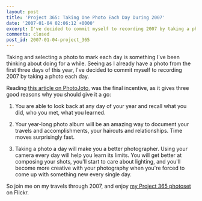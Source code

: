 ```yaml
---
layout: post
title: 'Project 365: Taking One Photo Each Day During 2007'
date: '2007-01-04 02:06:12 +0000'
excerpt: I've decided to commit myself to recording 2007 by taking a photo each day.
comments: closed
post_id: 2007-01-04-project_365
---
```

Taking and selecting a photo to mark each day is something I've been thinking about doing for a while. Seeing as I already have a photo from the first three days of this year, I've decided to commit myself to recording 2007 by taking a photo each day.

Reading [this article on PhotoJoto][1], was the final incentive, as it gives three good reasons why you should give it a go:

1. You are able to look back at any day of your year and recall what you did, who you met, what you learned.

2. Your year-long photo album will be an amazing way to document your travels and accomplishments, your haircuts and relationships. Time moves surprisingly fast.

3. Taking a photo a day will make you a better photographer. Using your camera every day will help you learn its limits. You will get better at composing your shots, you'll start to care about lighting, and you'll become more creative with your photography when you're forced to come up with something new every single day.

So join me on my travels through 2007, and enjoy [my Project 365 photoset][2] on Flickr.

[1]: http://www.photojojo.com/content/tutorials/project-365-take-a-photo-a-day/
[2]: http://flickr.com/photos/lloydyweb/sets/72157594458562627/